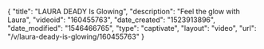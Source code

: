 {
    "title": "LAURA DEADY Is Glowing",
    "description": "Feel the glow with Laura",
    "videoid": "160455763",
    "date_created": "1523913896",
    "date_modified": "1546466765",
    "type": "captivate",
    "layout": "video",
    "url": "\/v\/laura-deady-is-glowing\/160455763"
}